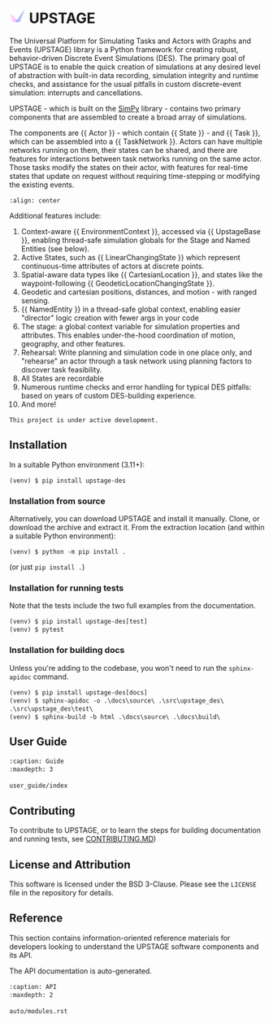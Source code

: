 # ![logo](_static/upstage-logo-medium.png) UPSTAGE

The Universal Platform for Simulating Tasks and Actors with Graphs and Events (UPSTAGE) library is a Python framework for creating robust, behavior-driven Discrete Event Simulations (DES).
The primary goal of UPSTAGE is to enable the quick creation of simulations at any desired level of abstraction with built-in data recording, simulation integrity and runtime checks, and
assistance for the usual pitfalls in custom discrete-event simulation: interrupts and cancellations.

UPSTAGE - which is built on the [SimPy](https://simpy.readthedocs.io/en/latest/) library - contains two primary components that are assembled to create a broad array of simulations.

The components are {{ Actor }} - which contain {{ State }} - and {{ Task }}, which can be assembled into a {{ TaskNetwork }}. Actors can have multiple networks running on them, their states can be shared, and there are features for interactions between task networks running on the same actor. Those tasks modify the states on their actor, with features for real-time states that update on request without requiring time-stepping or modifying the existing events.

```{image} _static/upstage-flow.png
:align: center
```

Additional features include:

1. Context-aware {{ EnvironmentContext }}, accessed via {{ UpstageBase }}, enabling thread-safe simulation globals for the Stage and Named Entities (see below).
2. Active States, such as {{ LinearChangingState }} which represent continuous-time attributes of actors at discrete points.
3. Spatial-aware data types like {{ CartesianLocation }}, and states like the waypoint-following {{ GeodeticLocationChangingState }}.
4. Geodetic and cartesian positions, distances, and motion - with ranged sensing.
5. {{ NamedEntity }} in a thread-safe global context, enabling easier "director" logic creation with fewer args in your code
6. The stage: a global context variable for simulation properties and attributes. This enables under-the-hood coordination of motion, geography, and other features.
7. Rehearsal: Write planning and simulation code in one place only, and "rehearse" an actor through a task network using planning factors to discover task feasibility.
8. All States are recordable
9. Numerous runtime checks and error handling for typical DES pitfalls: based on years of custom DES-building experience.
10. And more!

```{note}
This project is under active development.
```

## Installation

In a suitable Python environment (3.11+):

```console
(venv) $ pip install upstage-des
```

### Installation from source

Alternatively, you can download UPSTAGE and install it manually. Clone, or download the archive and extract it. From the extraction location (and within a suitable Python environment):

```console
(venv) $ python -m pip install .
```

(or just `pip install .`)

### Installation for running tests

Note that the tests include the two full examples from the documentation.

```console
(venv) $ pip install upstage-des[test]
(venv) $ pytest
```

### Installation for building docs

Unless you're adding to the codebase, you won't need to run the `sphinx-apidoc` command.

```console
(venv) $ pip install upstage-des[docs]
(venv) $ sphinx-apidoc -o .\docs\source\ .\src\upstage_des\ .\src\upstage_des\test\
(venv) $ sphinx-build -b html .\docs\source\ .\docs\build\
```

## User Guide

```{toctree}
:caption: Guide
:maxdepth: 3

user_guide/index
```

## Contributing

To contribute to UPSTAGE, or to learn the steps for building documentation and running tests, see [CONTRIBUTING.MD](https://github.com/gtri/upstage/blob/main/CONTRIBUTING.md))

## License and Attribution

This software is licensed under the BSD 3-Clause. Please see the `LICENSE` file in the repository for details.

## Reference

This section contains information-oriented reference materials for developers
looking to understand the UPSTAGE software components and its API.

The API documentation is auto-generated.

```{toctree}
:caption: API
:maxdepth: 2

auto/modules.rst
```
